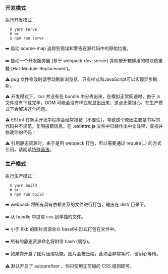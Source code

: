 ### 开发模式

执行开发模式：

```
  $ yarn serve
  # or
  $ npm run serve
```

➡️ 启动 sourse-map 追踪到错误和警告在源代码中的原始位置。

➡️ 启动一个开发服务器 (基于 webpack-dev-server) 并附带开箱即用的模块热重载 (Hot-Module-Replacement)。

⚠️ pug 文件修改时请手动刷新浏览器，只有样式和JavaScript可以实现异步刷新。

⚠️ 开发模式下，css 并没有在 bundle 中分离出来，在模拟正常网速时，由于 js 文件没有下载完毕，DOM 可能会没有样式就显出出来，这点无需担心，在生产模式下会解决这个问题。

⚠️ ESLint 在新手开发中程序会经常报错（不要慌），导致这个原因主要是书写的代码并不规范，复制报错信息，在 **.eslintrc.js** 文件中已经作出中文注释，查找并修改你的代码！

⚠️ 引用静态资源时，由于是用 webpack 打包，所以需要通过 require(..) 的方式引用，请阅读[特殊语法](../2-basics/2-special.md)。

### 生产模式

执行生产模式：

```
  $ yarn build
  # or
  $ npm run build
```

➡️ webpack 将所有具有依赖关系的文件进行打包，输出在 dist/ 目录下。

➡️ 从 bundle 中提取 css 到单独的文件。

➡️ 小于 8kb 的图片资源会以 base64 形式打包在文件中。

➡️ 所有的静态资源命名将附带 hash (缓存)。

➡️ 如果你开启了图片压缩功能，图片会被压缩，此项会非常耗时，请耐心等待。

⚠️ 默认开启了 autoprefixer ，你只使用无前缀的 CSS 规则即可。